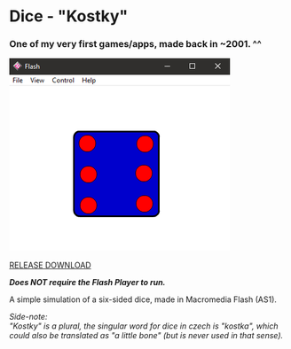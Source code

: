 # Dice - "Kostky"  
  
### One of my very first games/apps, made back in ~2001. ^^  
  
![preview](preview.png)  
  
[RELEASE DOWNLOAD](https://github.com/Dark-Gran/Simple-Dice6/releases/tag/1.0)  
  
**_Does NOT require the Flash Player to run._**  
  
A simple simulation of a six-sided dice, made in Macromedia Flash (AS1).  
  
_Side-note:  
"Kostky" is a plural, the singular word for dice in czech is "kostka", which could also be translated as "a little bone" (but is never used in that sense)._  
  
  
